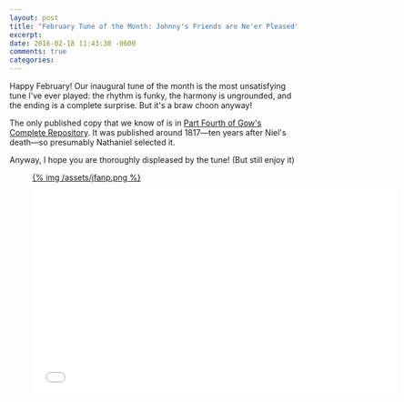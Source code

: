 ```yaml
---
layout: post
title: "February Tune of the Month: Johnny's Friends are Ne'er Pleased"
excerpt:
date: 2016-02-18 11:43:30 -0600
comments: true
categories:
---
```

Happy February! Our inaugural tune of the month is the most unsatisfying tune I've ever played: the rhythm is funky, the harmony is ungrounded, and the ending is a complete surprise. But it's a braw choon anyway!

The only published copy that we know of is in [Part Fourth of Gow's Complete Repository](http://hms.scot/fiddle/source/102/). It was published around 1817—ten years after Niel's death—so presumably Nathaniel selected it.

Anyway, I hope you are thoroughly displeased by the tune! (But still enjoy it)

<figure>
  <a href="/assets/jfanp.png">
    {% img /assets/jfanp.png  %}
  </a>
</figure>

<div class="video-player">
  <figure>
    <iframe width="640" height="360" src="//www.youtube.com/embed/MLv6K-RmfuU" frameborder="0" allowfullscreen></iframe>
  </figure>
</div>
